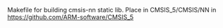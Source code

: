 Makefile for building cmsis-nn static lib. Place in CMSIS_5/CMSIS/NN in https://github.com/ARM-software/CMSIS_5        